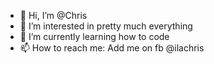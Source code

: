 - 👋 Hi, I’m @Chris
- 👀 I’m interested in pretty much everything
- 🌱 I’m currently learning how to code
- 📫 How to reach me: Add me on fb @ilachris



